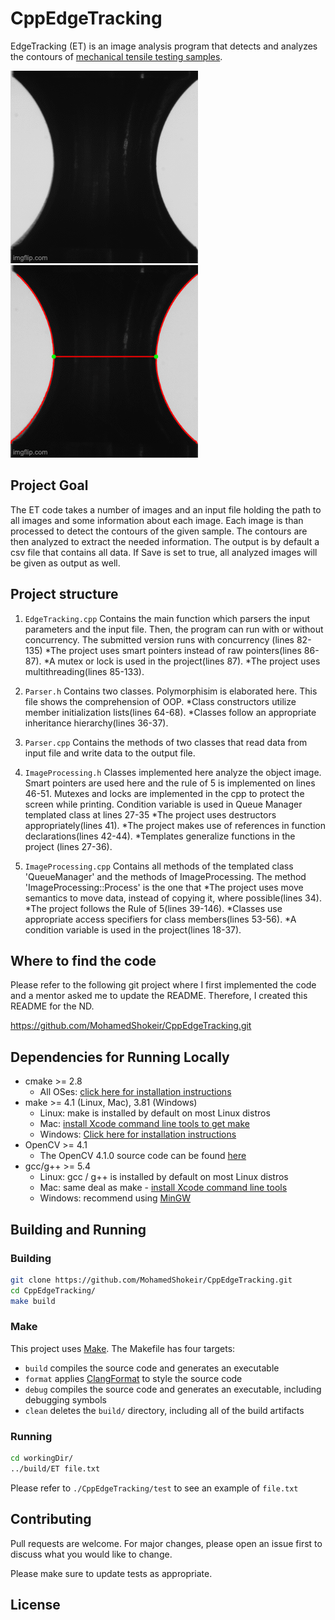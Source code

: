# CppEdgeTracking

EdgeTracking (ET) is an image analysis program that detects and analyzes the contours of 
[mechanical tensile testing samples](https://en.wikipedia.org/wiki/Tensile_testing). 

<img src="./logo/549myd.gif"/> <img src="./logo/549n07.gif"/> 

## Project Goal
The ET code takes a number of images and an input file holding the path to all images and some information about each image. Each image is than processed to detect the contours of the given sample. The contours are then analyzed to extract the needed information. The output is by default a csv file that contains all data. If Save is set to true, all analyzed images will be given as output as well.

## Project structure
1. `EdgeTracking.cpp` Contains the main function which parsers the input parameters and the input file. Then, the program can run with or without concurrency. The submitted version runs with concurrency (lines 82-135) 
*The project uses smart pointers instead of raw pointers(lines 86-87).
*A mutex or lock is used in the project(lines 87).
*The project uses multithreading(lines 85-133).

2. `Parser.h` Contains two classes. Polymorphisim is elaborated here. This file shows the comprehension of OOP.
*Class constructors utilize member initialization lists(lines 64-68).
*Classes follow an appropriate inheritance hierarchy(lines 36-37).

3. `Parser.cpp` Contains the methods of two classes that read data from input file and write data to the output file.

4. `ImageProcessing.h` Classes implemented here analyze the object image. Smart pointers are used here and the rule of 5 is implemented on lines 46-51. Mutexes and locks are implemented in the cpp to protect the screen while printing. Condition variable is used in Queue Manager templated class at lines 27-35 
*The project uses destructors appropriately(lines 41).
*The project makes use of references in function declarations(lines 42-44).
*Templates generalize functions in the project (lines 27-36).

5. `ImageProcessing.cpp` Contains all methods of the templated class 'QueueManager' and the methods of ImageProcessing. The method 'ImageProcessing::Process' is the one that 
*The project uses move semantics to move data, instead of copying it, where possible(lines 34).
*The project follows the Rule of 5(lines 39-146).
*Classes use appropriate access specifiers for class members(lines 53-56).
*A condition variable is used in the project(lines 18-37).

## Where to find the code

Please refer to the following git project where I first implemented the code and a mentor asked me to update the README. Therefore, I created this README for the ND.

https://github.com/MohamedShokeir/CppEdgeTracking.git

## Dependencies for Running Locally
* cmake >= 2.8
  * All OSes: [click here for installation instructions](https://cmake.org/install/)
* make >= 4.1 (Linux, Mac), 3.81 (Windows)
  * Linux: make is installed by default on most Linux distros
  * Mac: [install Xcode command line tools to get make](https://developer.apple.com/xcode/features/)
  * Windows: [Click here for installation instructions](http://gnuwin32.sourceforge.net/packages/make.htm)
* OpenCV >= 4.1
  * The OpenCV 4.1.0 source code can be found [here](https://github.com/opencv/opencv/tree/4.1.0)
* gcc/g++ >= 5.4
  * Linux: gcc / g++ is installed by default on most Linux distros
  * Mac: same deal as make - [install Xcode command line tools](https://developer.apple.com/xcode/features/)
  * Windows: recommend using [MinGW](http://www.mingw.org/)

## Building and Running

### Building
```bash
git clone https://github.com/MohamedShokeir/CppEdgeTracking.git
cd CppEdgeTracking/
make build
```

### Make
This project uses [Make](https://www.gnu.org/software/make/). The Makefile has four targets:
* `build` compiles the source code and generates an executable
* `format` applies [ClangFormat](https://clang.llvm.org/docs/ClangFormat.html) to style the source code
* `debug` compiles the source code and generates an executable, including debugging symbols
* `clean` deletes the `build/` directory, including all of the build artifacts

### Running
```bash
cd workingDir/
../build/ET file.txt
```
Please refer to `./CppEdgeTracking/test` to see an example of `file.txt`

## Contributing
Pull requests are welcome. For major changes, please open an issue first to discuss what you would like to change.

Please make sure to update tests as appropriate.

## License
